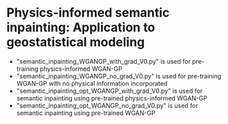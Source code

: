 # Physics-informed semantic inpainting: Application to geostatistical modeling
 
* "semantic_inpainting_WGANGP_with_grad_V0.py" is used for pre-training physics-informed WGAN-GP
* "semantic_inpainting_WGANGP_no_grad_V0.py" is used for pre-training WGAN-GP with no physical information incorporated
* "semantic_inpainting_opt_WGANGP_with_grad_V0.py" is used for semantic inpainting using pre-trained physics-informed WGAN-GP
* "semantic_inpainting_opt_WGANGP_no_grad_V0.py" is used for semantic inpainting using pre-trained WGAN-GP
